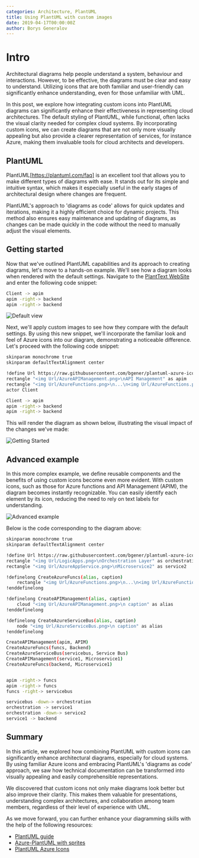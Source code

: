 ```yaml
---
categories: Architecture, PlantUML
title: Using PlantUML with custom images  
date: 2019-04-17T00:00:00Z
author: Borys Generalov
---
```


# Intro

Architectural diagrams help people understand a system, behaviour and interactions. However, to be effective, the diagrams must be clear and easy to understand. Utilizing icons that are both familiar and user-friendly can significantly enhance understanding, even for those unfamiliar with UML.

In this post, we explore how integrating custom icons into PlantUML diagrams can significantly enhance their effectiveness in representing cloud architectures. The default styling of PlantUML, while functional, often lacks the visual clarity needed for complex cloud systems. By incorporating custom icons, we can create diagrams that are not only more visually appealing but also provide a clearer representation of services, for instance Azure, making them invaluable tools for cloud architects and developers.

## PlantUML

PlantUML[https://plantuml.com/faq] is an excellent tool that allows you to make different types of diagrams with ease. It stands out for its simple and intuitive syntax, which makes it especially useful in the early stages of architectural design where changes are frequent. 

PlantUML's approach to 'diagrams as code' allows for quick updates and iterations, making it a highly efficient choice for dynamic projects. This method also ensures easy maintenance and updating of diagrams, as changes can be made quickly in the code without the need to manually adjust the visual elements.

## Getting started

Now that we've outlined PlantUML capabilities and its approach to creating diagrams, let's move to a hands-on example. We'll see how a diagram looks when rendered with the default settings. Navigate to the [PlantText WebSite](https://planttext.com) and enter the following code snippet:

``` bash
Client -> apim
apim -right-> backend
apim -right-> backend
```

![Default view]({{site.baseurl}}/assets/plantuml-azure-icons/default.png)

Next, we'll apply custom images to see how they compare with the default settings. By using this new snippet, we'll incorporate the familiar look and feel of Azure icons into our diagram, demonstrating a noticeable difference. Let's proceed with the following code snippet:

``` bash
skinparam monochrome true
skinparam defaultTextAlignment center

!define Url https://raw.githubusercontent.com/bgener/plantuml-azure-icons/master/images
rectangle "<img Url/AzureAPIManagement.png>\nAPI Management" as apim
rectangle "<img Url/AzureFunctions.png>\n...\n<img Url/AzureFunctions.png>\nAzure Funcs" as backend
actor Client

Client -> apim
apim -right-> backend
apim -right-> backend
```

This will render the diagram as shown below, illustrating the visual impact of the changes we've made:

![Getting Started]({{site.baseurl}}/assets/plantuml-azure-icons/getting-started.png)

## Advanced example

In this more complex example, we define reusable components and the benefits of using custom icons become even more evident. With custom icons, such as those for Azure functions and API Management (APIM), the diagram becomes instantly recognizable. You can easily identify each element by its icon, reducing the need to rely on text labels for understanding.

![Advanced example]({{site.baseurl}}/assets/plantuml-azure-icons/advanced-example.png)

Below is the code corresponding to the diagram above:

``` bash
skinparam monochrome true
skinparam defaultTextAlignment center

!define Url https://raw.githubusercontent.com/bgener/plantuml-azure-icons/master/images
rectangle "<img Url/LogicApps.png>\nOrchestration Layer" as orchestration
rectangle "<img Url/AzureAppService.png>\nMicroservice2" as service2

!definelong CreateAzureFuncs(alias, caption)
    rectangle "<img Url/AzureFunctions.png>\n...\n<img Url/AzureFunctions.png>\n caption" as alias
!enddefinelong

!definelong CreateAPIManagement(alias, caption)
    cloud "<img Url/AzureAPIManagement.png>\n caption" as alias
!enddefinelong

!definelong CreateAzureServiceBus(alias, caption)
    node "<img Url/AzureServiceBus.png>\n caption" as alias
!enddefinelong

CreateAPIManagement(apim, APIM)
CreateAzureFuncs(funcs, Backend)
CreateAzureServiceBus(servicebus, Service Bus)
CreateAPIManagement(service1, Microservice1)
CreateAzureFuncs(backend, Microservice1)


apim -right-> funcs
apim -right-> funcs
funcs -right-> servicebus

servicebus -down-> orchestration
orchestration -> service1
orchestration -down-> service2
service1 -> backend
```

## Summary

In this article, we explored how combining PlantUML with custom icons can significantly enhance architectural diagrams, especially for cloud systems. By using familiar Azure icons and embracing PlantUML's 'diagrams as code' approach, we saw how technical documentation can be transformed into visually appealing and easily comprehensible representations.

We discovered that custom icons not only make diagrams look better but also improve their clarity. This makes them valuable for presentations, understanding complex architectures, and collaboration among team members, regardless of their level of experience with UML.

As we move forward, you can further enhance your diagramming skills with the help of the following resources:

* [PlantUML guide](http://plantuml.com/guide)
* [Azure-PlantUML with sprites](https://github.com/RicardoNiepel/Azure-PlantUML)
* [PlantUML Azure Icons](https://github.com/bgener/plantuml-azure-icons)
